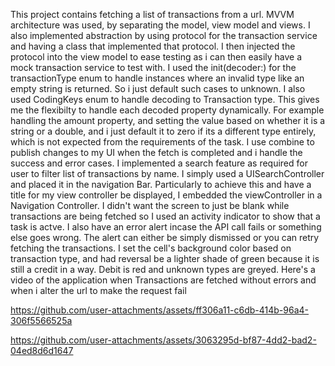 This project contains fetching a list of transactions from a url. MVVM architecture was used, by separating the model, view model and views. 
I also implemented abstraction by using protocol for the transaction service and having a class that implemented that protocol. I then injected the protocol into the view model to ease testing as i can then easily have a mock transaction service to test with.
I used the init(decoder:) for the transactionType enum to handle instances where an invalid type like an empty string is returned. So i just default such cases to unknown.
I also used CodingKeys enum to handle decoding to Transaction type. This gives me the flexibilty to handle each decoded property dynamically. For example handling the amount property, and setting the value based on whether it is a string or a double, and i just default it to zero if its a different type entirely, which is not expected from the requirements of the task.
I use combine to publish changes to my UI when the fetch is completed and i handle the success and error cases.
I implemented a search feature as required for user to filter list of transactions by name. I simply used a UISearchController and placed it in the navigation Bar. Particularly to achieve this and have a title for my view controller be displayed, I embedded the viewController in a Navigation Controller.
I didn't want the screen to just be blank while transactions are being fetched so I used an activity indicator to show that a task is actve.
I also have an error alert incase the API call fails or something else goes wrong. The alert can either be simply dismissed or you can retry fetching the transactions.
I set the cell's background color based on transaction type, and had reversal be a lighter shade of green because it is still a credit in a way. Debit is red and unknown types are greyed.
Here's a video of the application when Transactions are fetched without errors and when i alter the url to make the request fail

https://github.com/user-attachments/assets/ff306a11-c6db-414b-96a4-306f5566525a

https://github.com/user-attachments/assets/3063295d-bf87-4dd2-bad2-04ed8d6d1647

